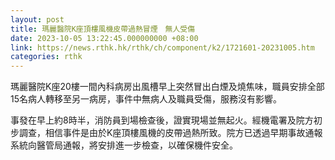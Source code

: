```yaml
---
layout: post
title: 瑪麗醫院K座頂樓風機皮帶過熱冒煙　無人受傷
date: 2023-10-05 13:22:45.000000000 +08:00
link: https://news.rthk.hk/rthk/ch/component/k2/1721601-20231005.htm
categories: rthk
---
```


瑪麗醫院K座20樓一間內科病房出風槽早上突然冒出白煙及燒焦味，職員安排全部15名病人轉移至另一病房，事件中無病人及職員受傷，服務沒有影響。

事發在早上約8時半，消防員到場檢查後，證實現場並無起火。經機電署及院方初步調查，相信事件是由於K座頂樓風機的皮帶過熱所致。院方已透過早期事故通報系統向醫管局通報，將安排進一步檢查，以確保機件安全。
